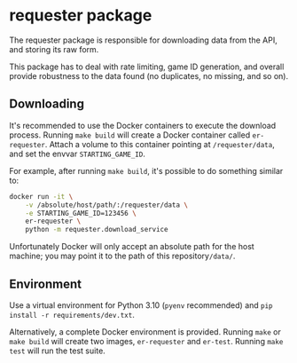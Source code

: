 # requester package

The requester package is responsible for downloading
data from the API, and storing its raw form.

This package has to deal with rate limiting,
game ID generation, and overall provide
robustness to the data found (no duplicates, no missing, and so on).

## Downloading

It's recommended to use the Docker containers to execute the download process.
Running `make build` will create a Docker container called `er-requester`.
Attach a volume to this container pointing at `/requester/data`,
and set the envvar `STARTING_GAME_ID`.

For example, after running `make build`, it's possible to do something similar to:

```sh
docker run -it \
    -v /absolute/host/path/:/requester/data \
    -e STARTING_GAME_ID=123456 \
    er-requester \
    python -m requester.download_service
```

Unfortunately Docker will only accept an absolute path for the host machine; you may point it to the path of this repository`/data/`.

## Environment

Use a virtual environment for Python 3.10 (`pyenv` recommended) and `pip install -r requirements/dev.txt`.

Alternatively, a complete Docker environment is provided.
Running `make` or `make build` will create two images, `er-requester` and `er-test`.
Running `make test` will run the test suite.